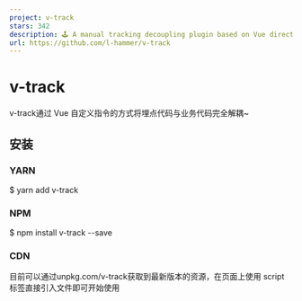 ```yaml
---
project: v-track
stars: 342
description: 🕹 A manual tracking decoupling plugin based on Vue directive / 一个基于Vue指令实现的埋点解耦插件~
url: https://github.com/l-hammer/v-track
---
```


v-track
=======

v-track通过 Vue 自定义指令的方式将埋点代码与业务代码完全解耦~

安装
--

### YARN

$ yarn add v-track

### NPM

$ npm install v-track --save

### CDN

目前可以通过unpkg.com/v-track获取到最新版本的资源，在页面上使用 script 标签直接引入文件即可开始使用

<script src\="https://unpkg.com/v-track/dist/v-track.min.js"\></script\>

或者

<script src\="https://cdn.jsdelivr.net/npm/v-track/dist/v-track.min.js"\></script\>

> 建议使用 CDN 引入 v-track 的用户在链接地址上锁定版本，以免将来 v-track 升级时受到非兼容性更新的影响。锁定版本的方法请查看 unpkg.com or jsdelivr.com。

用法
--

import Vue from "vue"
import VTrack from "v-track"
import trackEvents from "./track-events"

Vue.use(VTrack, {
  trackEvents, // 埋点事件对象
  trackEnable: {
    UVPV: true, // 是否开启UVPV统计，v0.8.3新增routeUpdate，即在当前路由参数发生改变时埋点，默认为false
    TONP: true // 是否开启页面停留时长统计，默认为false
  }
})

/\* track-events.js \*/
export default {
  /\*\*
   \* @name UVPV 固定名称不支持修改
   \* @desc UV、PV埋点
   \* @param {Object} context 当前上下文
   \*/
  UVPV(context) {
    ...
  },
  /\*\*
   \* @name TONP 固定名称不支持修改
   \* @desc 页面停留时间埋点（Time on Page）
   \* @param {Object} context 当前上下文
   \* @param {Timestamp} et 进入页面时间
   \* @param {Timestamp} dt 离开页面时间
   \*/
  TONP(context, { et, dt }) {
    ...
  },
  /\*\*
   \* @name 18015 埋点唯一标识ID（自定义）
   \* @param {Object} context 当前上下文
   \* @param {Object} args 剩余参数
   \*/
  18015(context, args) {
    ...
  }
  ...
}

<!-- 页面行为埋点（track-view为v-track全局注册的组件） -->
<track-view v-track:18015\></track-view\>
<track-view v-track:18015.watch\="{ rest }"\></track-view\>
<track-view v-track:18015.watch.delay\="{ rest }"\></track-view\>
<track-view v-if\="rest" v-track:18015\></track-view\>

<!-- 事件行为埋点（DOM） -->
<div v-track:18015.click\="handleClick"\></div\>
<div v-track:18015.click\="{ handleClick, item, index }"\></div\>
<div v-track:18015.click.async\="{ handleSearch, rest }"\></div\>
<div v-track:18015.click.delay\="handleClick"\></div\>

<!-- 事件行为埋点（组件） -->
<cmp v-track:18015.click\="handleClick"\></cmp\>
<cmp v-track:18015.\[自定义事件名\]\="handleSearch"\></cmp\>
<cmp v-track:18015.\[自定义事件名\].delay\="handleSearch"\></cmp\>
<cmp v-track:18015.\[自定义事件名\].async\="{ handleSearch, rest }"\></cmp\>

<!-- 区域展现埋点（block 可以是 DOM 或者组件） -->
<block v-track:18015.show\></block\>
<block v-track:18015.show.once\></block\>
<block v-track:18015.show.custom\="{ ref: 'scroll' }"\></block\>
<block v-track:18015.show.custom.once\="{ ref: 'scroll' }"\></block\>

指令修饰符
-----

-   `.click` 表示事件行为的埋点
-   `.[custom-event]` 表示自定义事件行为的埋点
-   `.native` 表示监听组件原生click事件行为的埋点
-   `.watch` 表示页面异步行为的埋点
-   `.async` 配合`.click`指令，表示异步事件行为的埋点
-   `.delay` 表示埋点是否延迟执行，默认先执行埋点再执行回调
-   `.show` 表示区域曝光埋点
-   `.once` 配合`.show`指令，只执行一次埋点
-   `.custom` 配合`.show`指令，表示使用自定义scroll事件

LICENSE
-------

MIT © 2019-present, LHammer

